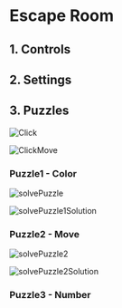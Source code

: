 # Escape Room

<h2>1. Controls</h2>

<h2>2. Settings</h2>

<h2>3. Puzzles</h2>

![Click](https://user-images.githubusercontent.com/57009810/212019193-107f3603-3da4-44da-b183-d457f0822cbf.gif)


![ClickMove](https://user-images.githubusercontent.com/57009810/212019198-e76a6c60-11d2-4151-87eb-ba78ba98ef35.gif)

<h3>Puzzle1 - Color</h3>


![solvePuzzle](https://user-images.githubusercontent.com/57009810/212019219-cdda69a6-d438-4533-a439-0840d45316ee.gif)

![solvePuzzle1Solution](https://user-images.githubusercontent.com/57009810/212022114-c8dc6d2d-ccfa-4b18-9e65-d657b9932d35.gif)

<h3>Puzzle2 - Move</h3>


![solvePuzzle2](https://user-images.githubusercontent.com/57009810/212019232-7e8160cc-eeb1-405c-9a7d-00c45efc0a4d.gif)

![solvePuzzle2Solution](https://user-images.githubusercontent.com/57009810/212022129-76cea5a8-b232-4c21-996c-9540cd740886.gif)

<h3>Puzzle3 - Number</h3>











